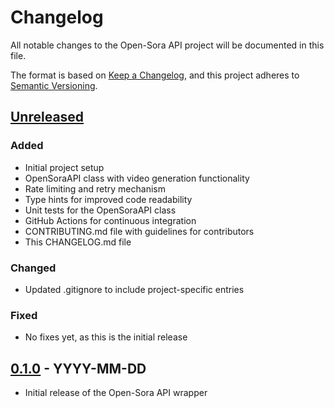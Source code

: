 # Changelog

All notable changes to the Open-Sora API project will be documented in this file.

The format is based on [Keep a Changelog](https://keepachangelog.com/en/1.0.0/),
and this project adheres to [Semantic Versioning](https://semver.org/spec/v2.0.0.html).

## [Unreleased]

### Added
- Initial project setup
- OpenSoraAPI class with video generation functionality
- Rate limiting and retry mechanism
- Type hints for improved code readability
- Unit tests for the OpenSoraAPI class
- GitHub Actions for continuous integration
- CONTRIBUTING.md file with guidelines for contributors
- This CHANGELOG.md file

### Changed
- Updated .gitignore to include project-specific entries

### Fixed
- No fixes yet, as this is the initial release

## [0.1.0] - YYYY-MM-DD
- Initial release of the Open-Sora API wrapper

[Unreleased]: https://github.com/Kuonirad/open-sora-api/compare/v0.1.0...HEAD
[0.1.0]: https://github.com/Kuonirad/open-sora-api/releases/tag/v0.1.0

